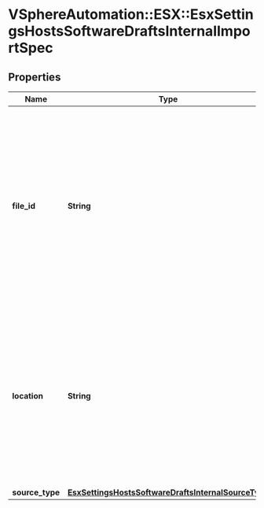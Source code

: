 # VSphereAutomation::ESX::EsxSettingsHostsSoftwareDraftsInternalImportSpec

## Properties
Name | Type | Description | Notes
------------ | ------------- | ------------- | -------------
**file_id** | **String** | File identifier returned by the file upload endpoint after file is uploaded. Warning: This attribute is part of a new feature in development. It may be changed at any time and may not have all supported functionality implemented. | [optional] 
**location** | **String** | Location of the software specification file to be imported. Warning: This attribute is part of a new feature in development. It may be changed at any time and may not have all supported functionality implemented. | [optional] 
**source_type** | [**EsxSettingsHostsSoftwareDraftsInternalSourceType**](EsxSettingsHostsSoftwareDraftsInternalSourceType.md) |  | 


